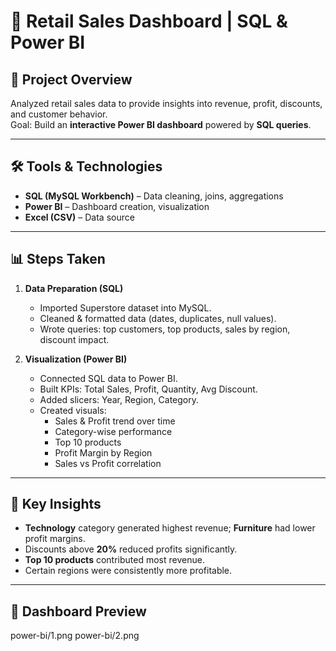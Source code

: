 # 🛒 Retail Sales Dashboard | SQL & Power BI

## 📌 Project Overview
Analyzed retail sales data to provide insights into revenue, profit, discounts, and customer behavior.  
Goal: Build an **interactive Power BI dashboard** powered by **SQL queries**.

---

## 🛠️ Tools & Technologies
- **SQL (MySQL Workbench)** – Data cleaning, joins, aggregations  
- **Power BI** – Dashboard creation, visualization  
- **Excel (CSV)** – Data source  

---

## 📊 Steps Taken
1. **Data Preparation (SQL)**
   - Imported Superstore dataset into MySQL.  
   - Cleaned & formatted data (dates, duplicates, null values).  
   - Wrote queries: top customers, top products, sales by region, discount impact.  

2. **Visualization (Power BI)**
   - Connected SQL data to Power BI.  
   - Built KPIs: Total Sales, Profit, Quantity, Avg Discount.  
   - Added slicers: Year, Region, Category.  
   - Created visuals:  
     - Sales & Profit trend over time  
     - Category-wise performance  
     - Top 10 products  
     - Profit Margin by Region  
     - Sales vs Profit correlation  

---

## 🔑 Key Insights
- **Technology** category generated highest revenue; **Furniture** had lower profit margins.  
- Discounts above **20%** reduced profits significantly.  
- **Top 10 products** contributed most revenue.  
- Certain regions were consistently more profitable.  

---

## 📸 Dashboard Preview
power-bi/1.png 
power-bi/2.png
